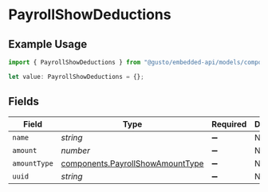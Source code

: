 # PayrollShowDeductions

## Example Usage

```typescript
import { PayrollShowDeductions } from "@gusto/embedded-api/models/components/payrollshow.js";

let value: PayrollShowDeductions = {};
```

## Fields

| Field                                                                                | Type                                                                                 | Required                                                                             | Description                                                                          |
| ------------------------------------------------------------------------------------ | ------------------------------------------------------------------------------------ | ------------------------------------------------------------------------------------ | ------------------------------------------------------------------------------------ |
| `name`                                                                               | *string*                                                                             | :heavy_minus_sign:                                                                   | N/A                                                                                  |
| `amount`                                                                             | *number*                                                                             | :heavy_minus_sign:                                                                   | N/A                                                                                  |
| `amountType`                                                                         | [components.PayrollShowAmountType](../../models/components/payrollshowamounttype.md) | :heavy_minus_sign:                                                                   | N/A                                                                                  |
| `uuid`                                                                               | *string*                                                                             | :heavy_minus_sign:                                                                   | N/A                                                                                  |
